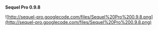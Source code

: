 **Sequel Pro 0.9.8**

![http://sequel-pro.googlecode.com/files/Sequel%20Pro%200.9.8.png](http://sequel-pro.googlecode.com/files/Sequel%20Pro%200.9.8.png)